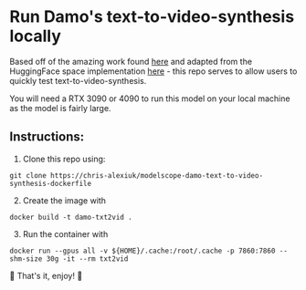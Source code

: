 # Run Damo's text-to-video-synthesis locally

Based off of the amazing work found [here](https://modelscope.cn/models/damo/text-to-video-synthesis/summary) and adapted from the HuggingFace space implementation [here](https://huggingface.co/spaces/damo-vilab/modelscope-text-to-video-synthesis) - this repo serves to allow users to quickly test text-to-video-synthesis.

You will need a RTX 3090 or 4090 to run this model on your local machine as the model is fairly large.

## Instructions:

1. Clone this repo using: 

`git clone https://chris-alexiuk/modelscope-damo-text-to-video-synthesis-dockerfile`


2. Create the image with 

`docker build -t damo-txt2vid .`


3. Run the container with 

`docker run --gpus all -v ${HOME}/.cache:/root/.cache -p 7860:7860 --shm-size 30g -it --rm txt2vid`

:tada: That's it, enjoy! :tada:

